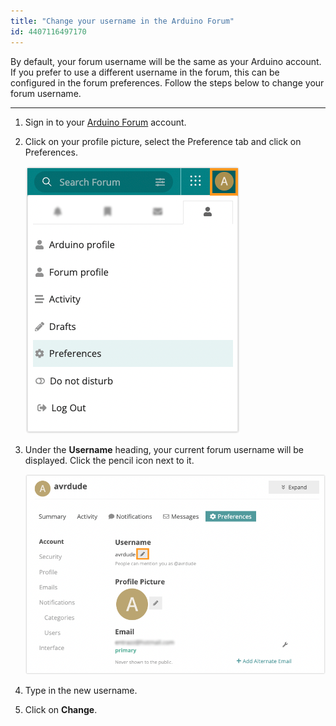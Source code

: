 ```yaml
---
title: "Change your username in the Arduino Forum"
id: 4407116497170
---
```


By default, your forum username will be the same as your Arduino account. If you prefer to use a different username in the forum, this can be configured in the forum preferences. Follow the steps below to change your forum username.

---

1. Sign in to your [Arduino Forum](https://forum.arduino.cc/) account.

2. Click on your profile picture, select the Preference tab and click on Preferences.

   ![From forum preference tab select preference to change username](img/open-forum-preferences.png)

3. Under the **Username** heading, your current forum username will be displayed. Click the pencil icon next to it.

   ![Change forum profile name](img/ChangeForumUsername.png)

4. Type in the new username.

5. Click on **Change**.
